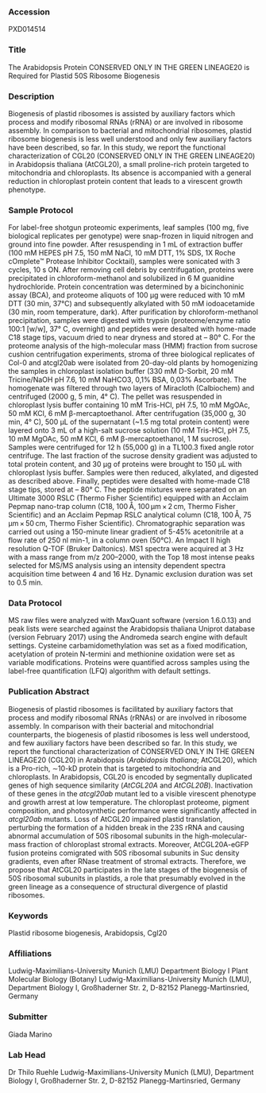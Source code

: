 ### Accession
PXD014514

### Title
The Arabidopsis Protein CONSERVED ONLY IN THE GREEN LINEAGE20 is Required for Plastid 50S Ribosome Biogenesis

### Description
Biogenesis of plastid ribosomes is assisted by auxiliary factors which process and modify ribosomal RNAs (rRNA) or are involved in ribosome assembly. In comparison to bacterial and mitochondrial ribosomes, plastid ribosome biogenesis is less well understood and only few auxiliary factors have been described, so far. In this study, we report the functional characterization of CGL20 (CONSERVED ONLY IN THE GREEN LINEAGE20) in Arabidopsis thaliana (AtCGL20), a small proline-rich protein targeted to mitochondria and chloroplasts. Its absence is accompanied with a general reduction in chloroplast protein content that leads to a virescent growth phenotype.

### Sample Protocol
For label-free shotgun proteomic experiments, leaf samples (100 mg, five biological replicates per genotype) were snap-frozen in liquid nitrogen and ground into fine powder. After resuspending in 1 mL of extraction buffer (100 mM HEPES pH 7.5, 150 mM NaCl, 10 mM DTT, 1% SDS, 1X Roche cOmplete™ Protease Inhibitor Cocktail), samples were sonicated with 3 cycles, 10 s ON. After removing cell debris by centrifugation, proteins were precipitated in chloroform-methanol and solubilized in 6 M guanidine hydrochloride. Protein concentration was determined by a bicinchoninic assay (BCA), and proteome aliquots of 100 μg were reduced with 10 mM DTT (30 min, 37°C) and subsequently alkylated with 50 mM iodoacetamide (30 min, room temperature, dark). After purification by chloroform-methanol precipitation, samples were digested with trypsin (proteome/enzyme ratio 100:1 [w/w], 37° C, overnight) and peptides were desalted with home-made C18 stage tips, vacuum dried to near dryness and stored at – 80° C. For the proteome analysis of the high-molecular mass (HMM) fraction from sucrose cushion centrifugation experiments, stroma of three biological replicates of Col-0 and atcgl20ab were isolated from 20-day-old plants by homogenizing the samples in chloroplast isolation buffer (330 mM D-Sorbit, 20 mM Tricine/NaOH pH 7.6, 10 mM NaHCO3, 0,1% BSA, 0,03% Ascorbate). The homogenate was filtered through two layers of Miracloth (Calbiochem) and centrifuged (2000 g, 5 min, 4° C). The pellet was resuspended in chloroplast lysis buffer containing 10 mM Tris-HCl, pH 7.5, 10 mM MgOAc, 50 mM KCl, 6 mM β-mercaptoethanol. After centrifugation (35,000 g, 30 min, 4° C), 500 µL of the supernatant (~1.5 mg total protein content) were layered onto 3 mL of a high-salt sucrose solution (10 mM Tris-HCl, pH 7.5, 10 mM MgOAc, 50 mM KCl, 6 mM β-mercaptoethanol, 1 M sucrose). Samples were centrifuged for 12 h (55,000 g) in a TL100.3 fixed angle rotor centrifuge. The last fraction of the sucrose density gradient was adjusted to total protein content, and 30 µg of proteins were brought to 150 µL with chloroplast lysis buffer. Samples were then reduced, alkylated, and digested as described above. Finally, peptides were desalted with home-made C18 stage tips, stored at – 80° C.  The peptide mixtures were separated on an Ultimate 3000 RSLC (Thermo Fisher Scientific) equipped with an Acclaim Pepmap nano-trap column (C18, 100 Å, 100 μm × 2 cm, Thermo Fisher Scientific) and an Acclaim Pepmap RSLC analytical column (C18, 100 Å, 75 μm × 50 cm, Thermo Fisher Scientific). Chromatographic separation was carried out using a 150-minute linear gradient of 5-45% acetonitrile at a flow rate of 250 nl min-1, in a column oven (50°C). An Impact II high resolution Q-TOF (Bruker Daltonics). MS1 spectra were acquired at 3 Hz with a mass range from m/z 200–2000, with the Top 18 most intense peaks selected for MS/MS analysis using an intensity dependent spectra acquisition time between 4 and 16 Hz. Dynamic exclusion duration was set to 0.5 min.

### Data Protocol
MS raw files were analyzed with MaxQuant software (version 1.6.0.13) and peak lists were searched against the Arabidopsis thaliana Uniprot database (version February 2017) using the Andromeda search engine with default settings. Cysteine carbamidomethylation was set as a fixed modification, acetylation of protein N-termini and methionine oxidation were set as variable modifications. Proteins were quantified across samples using the label-free quantification (LFQ) algorithm with default settings.

### Publication Abstract
Biogenesis of plastid ribosomes is facilitated by auxiliary factors that process and modify ribosomal RNAs (rRNAs) or are involved in ribosome assembly. In comparison with their bacterial and mitochondrial counterparts, the biogenesis of plastid ribosomes is less well understood, and few auxiliary factors have been described so far. In this study, we report the functional characterization of CONSERVED ONLY IN THE GREEN LINEAGE20 (CGL20) in Arabidopsis (<i>Arabidopsis thaliana</i>; AtCGL20), which is a Pro-rich, &#x223c;10-kD protein that is targeted to mitochondria and chloroplasts. In Arabidopsis, CGL20 is encoded by segmentally duplicated genes of high sequence similarity (<i>AtCGL20A</i> and <i>AtCGL20B</i>). Inactivation of these genes in the <i>atcgl20ab</i> mutant led to a visible virescent phenotype and growth arrest at low temperature. The chloroplast proteome, pigment composition, and photosynthetic performance were significantly affected in <i>atcgl20ab</i> mutants. Loss of AtCGL20 impaired plastid translation, perturbing the formation of a hidden break in the 23S rRNA and causing abnormal accumulation of 50S ribosomal subunits in the high-molecular-mass fraction of chloroplast stromal extracts. Moreover, AtCGL20A-eGFP fusion proteins comigrated with 50S ribosomal subunits in Suc density gradients, even after RNase treatment of stromal extracts. Therefore, we propose that AtCGL20 participates in the late stages of the biogenesis of 50S ribosomal subunits in plastids, a role that presumably evolved in the green lineage as a consequence of structural divergence of plastid ribosomes.

### Keywords
Plastid ribosome biogenesis, Arabidopsis, Cgl20

### Affiliations
Ludwig-Maximilians-University Munich (LMU)
Department Biology I
Plant Molecular Biology (Botany)
Ludwig-Maximilians-University Munich (LMU), Department Biology I, Großhaderner Str. 2, D-82152 Planegg-Martinsried, Germany

### Submitter
Giada Marino

### Lab Head
Dr Thilo Ruehle
Ludwig-Maximilians-University Munich (LMU), Department Biology I, Großhaderner Str. 2, D-82152 Planegg-Martinsried, Germany


